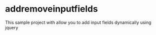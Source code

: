 addremoveinputfields
====================
This sample project with allow you to add input fields dynamically using jquery